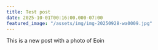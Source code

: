 ```yaml
---
title: Test post
date: 2025-10-01T00:16:00.000-07:00
featured_image: "/assets/img/img-20250928-wa0009.jpg"
---
```

This is a new post with a photo of Eoin

